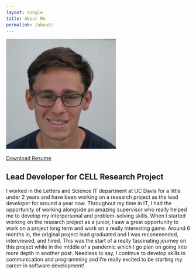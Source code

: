 ```yaml
---
layout: single
title: About Me
permalink: /about/
---
```

<img src="/assets/images/Travis.jpg" alt="drawing" width="300px"/>

 <a href="/Travis Garcia Resume.pdf" target="_blank">Download Resume</a>

## Lead Developer for CELL Research Project
I worked in the Letters and Science IT department at UC Davis for a little under 2 years and have been working on a research project as the lead developer for around a year now. Throughout my time in IT, I had the opportunity of working alongside an amazing supervisor who really helped me to develop my interpersonal and problem-solving skills. When I started working on the research project as a junior, I saw a great opportunity to work on a project long term and work on a really interesting game. Around 6 months in, the original project lead graduated and I was recommended, interviewed, and hired. This was the start of a really fascinating journey on this project while in the middle of a pandemic which I go plan on going into more depth in another post. Needless to say, I continue to develop skills in communication and programming and I’m really excited to be starting my career in software development!
